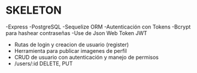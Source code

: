 # SKELETON

-Express
-PostgreSQL
-Sequelize ORM
-Autenticación con Tokens
-Bcrypt para hashear contraseñas 
-Use de Json Web Token JWT

- Rutas de login y creacion de usuario (register)
- Herramienta para publicar imagenes de perfil
- CRUD de usuario con autenticación y manejo de permisos
- /users/:id DELETE, PUT

